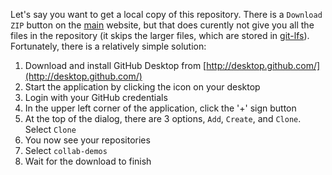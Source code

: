 
Let's say you want to get a local copy of this repository. There is a ``Download ZIP`` button on the [main](../) website, but that does curently not give you all the files in the repository (it skips the larger files, which are stored in [git-lfs](https://git-lfs.github.com/)). Fortunately, there is a relatively simple solution:

1. Download and install GitHub Desktop from [http://desktop.github.com/](http://desktop.github.com/)
3. Start the application by clicking the icon on your desktop
4. Login with your GitHub credentials
5. In the upper left corner of the application, click the '+' sign button
6. At the top of the dialog, there are 3 options, ``Add``, ``Create``, and ``Clone``. Select ``Clone``
7. You now see your repositories
8. Select ``collab-demos``
9. Wait for the download to finish
